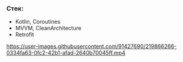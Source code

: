 ### Стек:

- Kotlin, Coroutines
- MVVM, CleanArchitecture
- Retrofit


https://user-images.githubusercontent.com/91427690/219866266-0334fa63-0fc2-42b1-afad-2640b70045ff.mp4

